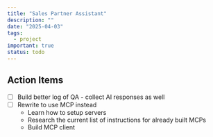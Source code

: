 ```yaml
---
title: "Sales Partner Assistant"
description: ""
date: "2025-04-03"
tags:
  - project
important: true
status: todo
---
```


## Action Items

- [ ] Build better log of QA - collect AI responses as well
- [ ] Rewrite to use MCP instead
    - Learn how to setup servers
    - Research the current list of instructions for already built MCPs
    - Build MCP client 
